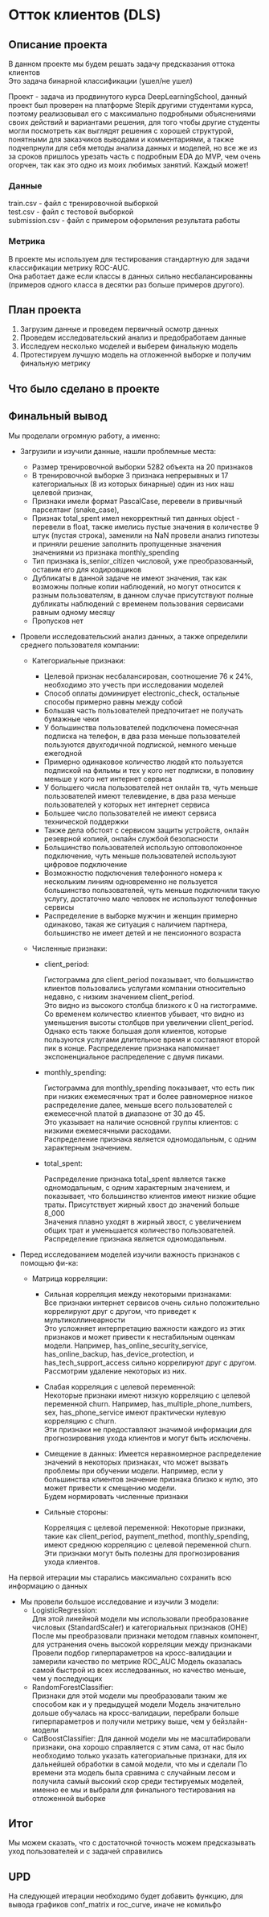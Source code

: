 # Отток клиентов (DLS)

## Описание проекта

В данном проекте мы будем решать задачу предсказания оттока клиентов  
Это задача бинарной классификации (ушел/не ушел)

Проект - задача из продвинутого курса DeepLearningSchool, данный проект был проверен на платформе Stepik другими студентами курса, поэтому реализовывал его с максимально подробными объяснениями своих действий и вариантами решения, для того чтобы другие студенты могли посмотреть как выглядят решения с хорошей структурой, понятными для заказчиков выводами и комментариями, а также подчепрнули для себя методы анализа данных и моделей, но все же из за сроков пришлось урезать часть с подробным EDA до MVP, чем очень огорчен, так как это одно из моих любимых занятий. Каждый может!

### Данные
train.csv - файл с тренировочной выборкой  
test.csv - файл с тестовой выборкой  
submission.csv - файл с примером оформления результата работы

### Метрика
В проекте мы используем для тестирования стандартную для задачи классификации метрику ROC-AUC.  
Она работает даже если классы в данных сильно несбалансированны (примеров одного класса в десятки раз больше примеров другого).

## План проекта

1. Загрузим данные и проведем первичный осмотр данных
2. Проведем исследовательский анализ и предобработаем данные
3. Исследуем несколько моделей и выберем финальную модель
5. Протестируем лучшую модель на отложенной выборке и получим финальную метрику

## Что было сделано в проекте

## Финальный вывод
Мы проделали огромную работу, а именно:

+ Загрузили и изучили данные, нашли проблемные места:

    + Размер тренировочной выборки 5282 объекта на 20 признаков
    + В тренировочной выборке 3 признака непрерывных и 17 категориальных (8 из которых бинарные) один из них наш целевой признак,
    + Признаки имели формат PascalCase, перевели в привычный парселтанг (snake_case),
    + Признак total_spent имел некорректный тип данных object - перевели в float, также имелись пустые значения в количестве 9 штук (пустая строка), заменили на NaN провели анализ гипотезы и приняли решение заполнить пропущенные значения значениями из признака monthly_spending
    + Тип признака is_senior_citizen числовой, уже преобразованный, оставим его для кодировщиков
    + Дубликаты в данной задаче не имеют значения, так как возможны полные копии наблюдений, но могут относится к разным пользователям, в данном случае присутствуют полные дубликаты наблюдений с временем пользования сервисами равным одному месяцу
    + Пропусков нет


+ Провели исследовательский анализ данных, а также определили среднего пользователя компании:

    + Категориальные признаки:
        + Целевой признак несбалансирован, соотношение 76 к 24%, необходимо это учесть при исследовании моделей
        + Способ оплаты доминирует electronic_check, остальные способы примерно равны между собой
        + Большая часть пользователей предпочитает не получать бумажные чеки
        + У большинства пользователей подключена помесячная подписка на телефон, в два раза меньше пользователей пользуются двухгодичной подпиской, немного меньше ежегодной
        + Примерно одинаковое количество людей кто пользуется подпиской на фильмы и тех у кого нет подписки, в половину меньше у кого нет интернет сервиса
        + У большего числа пользователей нет онлайн тв, чуть меньше пользователей имеют телевидение, в два раза меньше пользователей у которых нет интернет сервиса
        + Большее число пользователей не имеют сервиса технической поддержки
        + Также дела обстоят с сервисом защиты устройств, онлайн резеврной копией, онлайн службой безопасности
        + Большинство пользователей использую оптоволоконное подключение, чуть меньше пользователей используют цифровое подключение
        + Возможностю подключения телефонного номера к нескольким линиям одновременно не пользуется большинство пользователей, чуть меньше подключили такую услугу, достаточно мало человек не используют телефонные сервисы
        + Распределение в выборке мужчин и женщин примерно одинаково, такая же ситуация с наличием партнера, большинство не имеет детей и не пенсионного возраста
    
    
    + Численные признаки:
        + client_period:

            Гистограмма для client_period показывает, что большинство клиентов пользовались услугами компании относительно недавно, с низким значением client_period.  
            Это видно из высокого столбца близкого к 0 на гистограмме.   
            Со временем количество клиентов убывает, что видно из уменьшения высоты столбцов при увеличении client_period.
            Однако есть также большая доля клиентов, которые пользуются услугами длительное время и составляют второй пик в конце.
            Распределение признака напоминает экспоненциальное распределение с двумя пиками.

        + monthly_spending:

            Гистограмма для monthly_spending показывает, что есть пик при низких ежемесячных трат и более равномерное низкое распределение далее, меньше всего пользователей с ежемесечной платой в диапазоне от 30 до 45.   
            Это указывает на наличие основной группы клиентов: с низкими ежемесячными расходами.   
            Распределение признака является одномодальным, с одним характерным значением.  

        + total_spent:

            Распределение признака total_spent является также одномодальным, с одним характерным значением, и показывает, что большинство клиентов имеют низкие общие траты.
            Присутствует жирный хвост до значений больше 8_000  
            Значения плавно уходят в жирный хвост, с увеличением общих трат и уменьшается количество пользователей.  
            Распределение признака является одномодальным.
            
+ Перед исследованием моделей изучили важность признаков с помощью фи-ка:
        
    + Матрица корреляции:

        + Сильная корреляция между некоторыми признаками:   
            Все признаки интернет сервисов очень сильно положительно коррелируют друг с другом, что приведет к мультиколлинеарности  
            Это усложняет интерпретацию важности каждого из этих признаков и может привести к нестабильным оценкам модели. Например, has_online_security_service, has_online_backup, has_device_protection, и has_tech_support_access сильно коррелируют друг с другом. Рассмотрим удаление некоторых из них.

        + Слабая корреляция с целевой переменной:  
            Некоторые признаки имеют низкую корреляцию с целевой переменной churn. Например, has_multiple_phone_numbers, sex, has_phone_service имеют практически нулевую корреляцию с churn.   
            Эти признаки не предоставляют значимой информации для прогнозирования ухода клиентов и могут быть исключены.

        + Смещение в данных:
            Имеется неравномерное распределение значений в некоторых признаках, что может вызвать проблемы при обучении модели. Например, если у большинства клиентов значение признака близко к нулю, это может привести к смещению модели.  
            Будем нормировать численные признаки

        + Сильные стороны:

            Корреляция с целевой переменной: Некоторые признаки, такие как client_period, payment_method, monthly_spending, имеют среднюю корреляцию с целевой переменной churn. Эти признаки могут быть полезны для прогнозирования ухода клиентов.  


На первой итерации мы старались максимально сохранить всю информацию о данных
    
+ Мы провели большое исследование и изучили 3 модели:
    + LogisticRegression:  
        Для этой линейной модели мы использовали преобразование числовых (StandardScaler) и категориальных признаков (OHE)  
        После мы преобразовали признаки методом главных компонент, для устранения очень высокой корреляции между признаками
        Провели подбор гиперпараметров на кросс-валидации и замерили качество по метрике ROC_AUC
        Модель оказалась самой быстрой из всех исследованных, но качество меньше, чем у последующих
    + RandomForestClassifier:  
        Признаки для этой модели мы преобразовали таким же способом как и у предыдущей модели
        Модель значительно дольше обучалась на кросс-валидации, перебрали больше гиперпараметров и получили метрику выше, чем у бейзлайн-модели
    + CatBoostClassifier:
        Для данной модели мы не масштабировали признаки, она хорошо справляется с этим сама, от нас было необходимо только указать категориальные признаки, для их дальнейшей обработки в самой модели, что мы и сделали
        По времени эта модель была сравнима с случайным лесом и получила самый высокий скор среди тестируемых моделей, именно ее мы и выбрали для финального тестирования на отложенной выборке
        
        
## Итог

Мы можем сказать, что с достаточной точность можем предсказывать уход пользователей и с задачей справились

## UPD

На следующей итерации необходимо будет добавить функцию, для вывода графиков conf_matrix и roc_curve, иначе не комильфо



